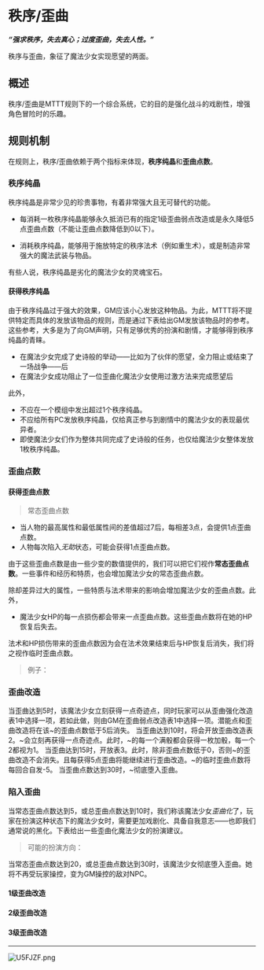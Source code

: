 # 秩序/歪曲

***“强求秩序，失去真心；过度歪曲，失去人性。”***

秩序与歪曲，象征了魔法少女实现愿望的两面。

## 概述

秩序/歪曲是MTTT规则下的一个综合系统，它的目的是强化战斗的戏剧性，增强角色冒险时的乐趣。

### 



## 规则机制

在规则上，秩序/歪曲依赖于两个指标来体现，**秩序纯晶**和**歪曲点数**。

### 秩序纯晶

秩序纯晶是非常少见的珍贵事物，有着非常强大且无可替代的功能。

* 每消耗一枚秩序纯晶能够永久抵消已有的指定1级歪曲弱点改造或是永久降低5点歪曲点数（不能让歪曲点数降低到0以下）。

* 消耗秩序纯晶，能够用于施放特定的秩序法术（例如重生术），或是制造非常强大的魔法武装与物品。

有些人说，秩序纯晶是劣化的魔法少女的灵魂宝石。


#### 获得秩序纯晶

由于秩序纯晶过于强大的效果，GM应该小心发放这种物品。为此，MTTT将不提供特定而具体的发放该物品的规则，而是通过下表给出GM发放该物品时的参考。这些参考，大多是为了向GM声明，只有足够优秀的扮演和剧情，才能够得到秩序纯晶的青睐。

* 在魔法少女完成了史诗般的举动——比如为了伙伴的愿望，全力阻止或结束了一场战争——后
* 在魔法少女成功阻止了一位歪曲化魔法少女使用过激方法来完成愿望后

此外，
* 不应在一个模组中发出超过1个秩序纯晶。
* 不应给所有PC发放秩序纯晶，仅给真正参与到剧情中的魔法少女的表现最优异者。
* 即使魔法少女们作为整体共同完成了史诗般的任务，也仅给魔法少女整体发放1枚秩序纯晶。


### 歪曲点数

#### 获得歪曲点数

>常态歪曲点数

* 当人物的最高属性和最低属性间的差值超过7后，每相差3点，会提供1点歪曲点数。
* 人物每次陷入*无助*状态，可能会获得1点歪曲点数。

由于这些歪曲点数是由一些少变的数值提供的，我们可以把它们视作**常态歪曲点数**。一些事件和经历和特质，也会增加魔法少女的常态歪曲点数。

除却差异过大的属性，一些特质与法术带来的影响会增加魔法少女的歪曲点数。此外，

* 魔法少女HP的每一点损伤都会带来一点歪曲点数。这些歪曲点数将在她的HP恢复后失去。

法术和HP损伤带来的歪曲点数因为会在法术效果结束后与HP恢复后消失，我们将之视作临时歪曲点数。

>例子：



### 歪曲改造

当歪曲达到5时，该魔法少女立刻获得一点奇迹点，同时玩家可以从歪曲强化改造表1中选择一项，若如此做，则由GM在歪曲弱点改造表1中选择一项。潜能点和歪曲改造将在该\~的歪曲点数低于5后消失。
当歪曲达到10时，将会开放歪曲改造表2。\~会立刻再获得一点奇迹点。此时，\~的每一个满骰都会获得一枚加骰，每一个2都视为1。
当歪曲达到15时，开放表3。此时，除非歪曲点数低于0，否则\~的歪曲改造不会消失。且每获得5点歪曲将能继续进行歪曲改造。\~的临时歪曲点数将每回合自发-5。
当歪曲点数达到30时，\~彻底堕入歪曲。

### 陷入歪曲

当常态歪曲点数达到5，或总歪曲点数达到10时，我们称该魔法少女*歪曲化*了，玩家在扮演这种状态下的魔法少女时，需要更加戏剧化、具备自我意志——也即我们通常说的黑化。下表给出一些歪曲化魔法少女的扮演建议。

> 可能的扮演方向：



当常态歪曲点数达到20，或总歪曲点数达到30时，该魔法少女彻底堕入歪曲。她将不再受玩家操控，变为GM操控的敌对NPC。

#### 1级歪曲改造



#### 2级歪曲改造


#### 3级歪曲改造






***
<img src="https://s1.ax1x.com/2020/07/20/U5FJZF.png" alt="U5FJZF.png" border="0" />

